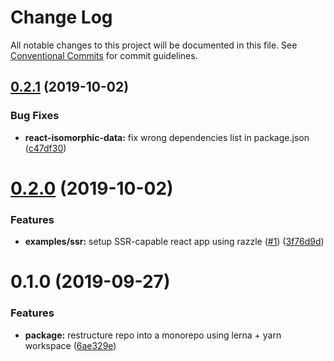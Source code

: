 # Change Log

All notable changes to this project will be documented in this file.
See [Conventional Commits](https://conventionalcommits.org) for commit guidelines.

## [0.2.1](https://github.com/jackyef/react-isomorphic-data/compare/react-isomorphic-data@0.2.0...react-isomorphic-data@0.2.1) (2019-10-02)


### Bug Fixes

* **react-isomorphic-data:** fix wrong dependencies list in package.json ([c47df30](https://github.com/jackyef/react-isomorphic-data/commit/c47df30))





# [0.2.0](https://github.com/jackyef/react-isomorphic-data/compare/react-isomorphic-data@0.1.0...react-isomorphic-data@0.2.0) (2019-10-02)


### Features

* **examples/ssr:** setup SSR-capable react app using razzle ([#1](https://github.com/jackyef/react-isomorphic-data/issues/1)) ([3f76d9d](https://github.com/jackyef/react-isomorphic-data/commit/3f76d9d))





# 0.1.0 (2019-09-27)


### Features

* **package:** restructure repo into a monorepo using lerna + yarn workspace ([6ae329e](https://github.com/jackyef/react-isomorphic-data/commit/6ae329e))
